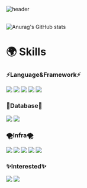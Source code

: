 ![header](https://capsule-render.vercel.app/api?type=soft&color=gradient&height=300&section=header&text=Welcome&fontSize=90)<br><br>

![Anurag's GitHub stats](https://github-readme-stats.vercel.app/api?username=Ryeolee&show_icons=true&theme=dark)

# 🌍 Skills


### <div text-align:center>⚡️Language&Framework⚡️
<div>
  
  <img src="https://img.shields.io/badge/Javascript-F7DF1E?style=flat-the-badge&logo=Javascript&logoColor=white"> 
   <img src="https://img.shields.io/badge/TypeScript-3178C6?style=flat-the-badge&logo=TypeScript&logoColor=white">   
  <img src="https://img.shields.io/badge/Node.js-339933?style=flat-the-badge&logo=Node.js&logoColor=white"> 
  <img src="https://img.shields.io/badge/Express-000000?style=flat-the-badge&logo=Express&logoColor=white"> 
  <img src="https://img.shields.io/badge/Java-007396?style=flat&logo=OpenJDK&logoColor=white"/>

  
  </div> 

### 🎁Database🎁


<div>
  
<img src="https://img.shields.io/badge/MySQL-4479A1?style=flat-the-badge&logo=MySQL&logoColor=white">
<img src="https://img.shields.io/badge/Redis-DC382D?style=flat-the-badge&logo=Redis&logoColor=white">


</div> 


### 🌪️Infra🌪️

<div>
  <img src="https://img.shields.io/badge/Amazon S3-569A31?style=flat-the-badge&logo=Amazon S3&logoColor=white"> 
  <img src="https://img.shields.io/badge/Amazon RDS-527FFF?style=flat-the-badge&logo=Amazon RDS&logoColor=white">
  <img src="https://img.shields.io/badge/Amazon EC2-FF9900?style=flat-the-badge&logo=Amazon EC2&logoColor=white">  
  <img src="https://img.shields.io/badge/Docker-2496ED?style=flat-the-badge&logo=Docker&logoColor=white"> 
  <img src="https://img.shields.io/badge/GitHub Actions-2088FF?style=flat-the-badge&logo=GitHub Actions&logoColor=white">

    
</div> 


### ✨Interested✨
<div>
  
<img src="https://img.shields.io/badge/Flutter-02569B?style=flat-the-badge&logo=Flutter&logoColor=white"> 
<img src="https://img.shields.io/badge/springboot-6DB33F?style=flat-the-badge&logo=springboot&logoColor=white"> 
  
 </div>



<br>
<br>















